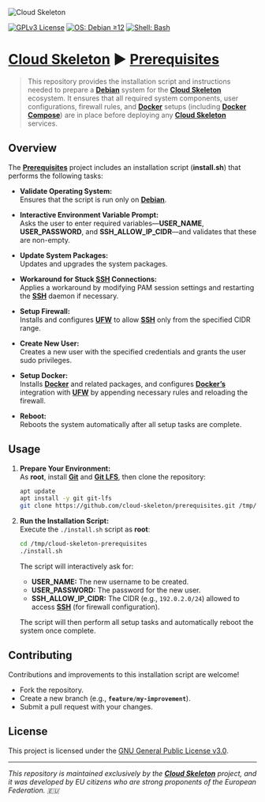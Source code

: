 ![Cloud Skeleton](./assets/logo.jpg)

[![GPLv3 License](https://img.shields.io/badge/License-GPLv3-blue.svg)](LICENSE)
[![OS: Debian ≥12](https://img.shields.io/badge/OS-Debian_≥12-red)]()
[![Shell: Bash](https://img.shields.io/badge/Shell-Bash-green)]()

# **[Cloud Skeleton](https://github.com/cloud-skeleton/)** ► **[Prerequisites](https://github.com/cloud-skeleton/prerequisites/)**

> This repository provides the installation script and instructions needed to prepare a **[Debian](https://www.debian.org/releases/bookworm/installmanual)** system for the **[Cloud Skeleton](https://github.com/cloud-skeleton/)** ecosystem. It ensures that all required system components, user configurations, firewall rules, and **[Docker](https://docs.docker.com/get-started/)** setups (including **[Docker Compose](https://docs.docker.com/compose/gettingstarted/)**) are in place before deploying any **[Cloud Skeleton](https://github.com/cloud-skeleton/)** services.

## Overview

The **[Prerequisites](https://github.com/cloud-skeleton/prerequisites/)** project includes an installation script (**install.sh**) that performs the following tasks:

- **Validate Operating System:**  
  Ensures that the script is run only on **[Debian](https://www.debian.org/releases/bookworm/installmanual)**.

- **Interactive Environment Variable Prompt:**  
  Asks the user to enter required variables—**USER_NAME**, **USER_PASSWORD**, and **SSH_ALLOW_IP_CIDR**—and validates that these are non-empty.

- **Update System Packages:**  
  Updates and upgrades the system packages.

- **Workaround for Stuck [SSH](https://www.openssh.com/manual.html) Connections:**  
  Applies a workaround by modifying PAM session settings and restarting the **[SSH](https://www.openssh.com/manual.html)** daemon if necessary.

- **Setup Firewall:**  
  Installs and configures **[UFW](https://help.ubuntu.com/community/UFW)** to allow **[SSH](https://www.openssh.com/manual.html)** only from the specified CIDR range.

- **Create New User:**  
  Creates a new user with the specified credentials and grants the user sudo privileges.

- **Setup Docker:**  
  Installs **[Docker](https://docs.docker.com/get-started/)** and related packages, and configures **[Docker’s](https://docs.docker.com/get-started/)** integration with **[UFW](https://help.ubuntu.com/community/UFW)** by appending necessary rules and reloading the firewall.

- **Reboot:**  
  Reboots the system automatically after all setup tasks are complete.

## Usage

1. **Prepare Your Environment:**  
   As **root**, install **[Git](https://git-scm.com/book/ms/v2/Getting-Started-First-Time-Git-Setup)** and **[Git LFS](https://github.com/git-lfs/git-lfs/wiki/Tutorial)**, then clone the repository:
    ```sh
    apt update
    apt install -y git git-lfs
    git clone https://github.com/cloud-skeleton/prerequisites.git /tmp/cloud-skeleton-prerequisites
    ```

2. **Run the Installation Script:**  
   Execute the `./install.sh` script as **root**:
    ```sh
    cd /tmp/cloud-skeleton-prerequisites
    ./install.sh
    ```
   The script will interactively ask for:
   - **USER_NAME:** The new username to be created.
   - **USER_PASSWORD:** The password for the new user.
   - **SSH_ALLOW_IP_CIDR:** The CIDR (e.g., `192.0.2.0/24`) allowed to access **[SSH](https://www.openssh.com/manual.html)** (for firewall configuration).

   The script will then perform all setup tasks and automatically reboot the system once complete.

## Contributing

Contributions and improvements to this installation script are welcome!  
- Fork the repository.
- Create a new branch (e.g., **`feature/my-improvement`**).
- Submit a pull request with your changes.

## License

This project is licensed under the [GNU General Public License v3.0](LICENSE).

---

*This repository is maintained exclusively by the **[Cloud Skeleton](https://github.com/cloud-skeleton/)** project, and it was developed by EU citizens who are strong proponents of the European Federation. 🇪🇺*
